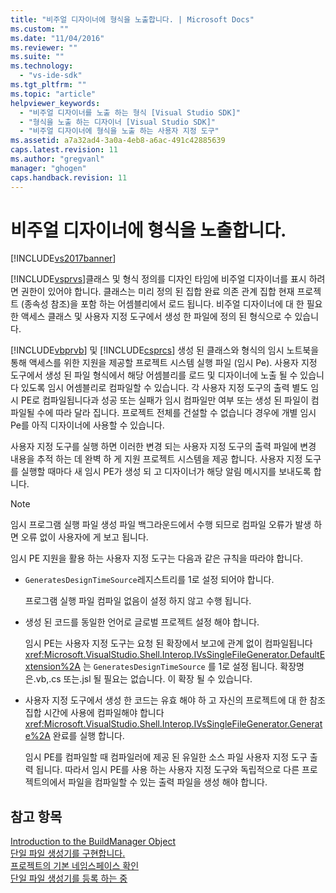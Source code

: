 ```yaml
---
title: "비주얼 디자이너에 형식을 노출합니다. | Microsoft Docs"
ms.custom: ""
ms.date: "11/04/2016"
ms.reviewer: ""
ms.suite: ""
ms.technology: 
  - "vs-ide-sdk"
ms.tgt_pltfrm: ""
ms.topic: "article"
helpviewer_keywords: 
  - "비주얼 디자이너를 노출 하는 형식 [Visual Studio SDK]"
  - "형식을 노출 하는 디자이너 [Visual Studio SDK]"
  - "비주얼 디자이너에 형식을 노출 하는 사용자 지정 도구"
ms.assetid: a7a32ad4-3a0a-4eb8-a6ac-491c42885639
caps.latest.revision: 11
ms.author: "gregvanl"
manager: "ghogen"
caps.handback.revision: 11
---
```

# 비주얼 디자이너에 형식을 노출합니다.
[!INCLUDE[vs2017banner](../../code-quality/includes/vs2017banner.md)]

[!INCLUDE[vsprvs](../../code-quality/includes/vsprvs_md.md)]클래스 및 형식 정의를 디자인 타임에 비주얼 디자이너를 표시 하려면 권한이 있어야 합니다.  클래스는 미리 정의 된 집합 완료 의존 관계 집합 현재 프로젝트 \(종속성 참조\)을 포함 하는 어셈블리에서 로드 됩니다.  비주얼 디자이너에 대 한 필요한 액세스 클래스 및 사용자 지정 도구에서 생성 한 파일에 정의 된 형식으로 수 있습니다.  
  
 [!INCLUDE[vbprvb](../../code-quality/includes/vbprvb_md.md)] 및 [!INCLUDE[csprcs](../../data-tools/includes/csprcs_md.md)] 생성 된 클래스와 형식의 임시 노트북을 통해 액세스를 위한 지원을 제공할 프로젝트 시스템 실행 파일 \(임시 Pe\).  사용자 지정 도구에서 생성 된 파일 형식에서 해당 어셈블리를 로드 및 디자이너에 노출 될 수 있습니다 있도록 임시 어셈블리로 컴파일할 수 있습니다.  각 사용자 지정 도구의 출력 별도 임시 PE로 컴파일됩니다과 성공 또는 실패가 임시 컴파일만 여부 또는 생성 된 파일이 컴파일될 수에 따라 달라 집니다.  프로젝트 전체를 건설할 수 없습니다 경우에 개별 임시 Pe를 아직 디자이너에 사용할 수 있습니다.  
  
 사용자 지정 도구를 실행 하면 이러한 변경 되는 사용자 지정 도구의 출력 파일에 변경 내용을 추적 하는 데 완벽 하 게 지원 프로젝트 시스템을 제공 합니다.  사용자 지정 도구를 실행할 때마다 새 임시 PE가 생성 되 고 디자이너가 해당 알림 메시지를 보내도록 합니다.  
  
> [!NOTE]
>  임시 프로그램 실행 파일 생성 파일 백그라운드에서 수행 되므로 컴파일 오류가 발생 하면 오류 없이 사용자에 게 보고 됩니다.  
  
 임시 PE 지원을 활용 하는 사용자 지정 도구는 다음과 같은 규칙을 따라야 합니다.  
  
-   `GeneratesDesignTimeSource`레지스트리를 1로 설정 되어야 합니다.  
  
     프로그램 실행 파일 컴파일 없음이 설정 하지 않고 수행 됩니다.  
  
-   생성 된 코드를 동일한 언어로 글로벌 프로젝트 설정 해야 합니다.  
  
     임시 PE는 사용자 지정 도구는 요청 된 확장에서 보고에 관계 없이 컴파일됩니다 <xref:Microsoft.VisualStudio.Shell.Interop.IVsSingleFileGenerator.DefaultExtension%2A> 는 `GeneratesDesignTimeSource` 를 1로 설정 됩니다.  확장명은.vb,.cs 또는.jsl 될 필요는 없습니다. 이 확장 될 수 있습니다.  
  
-   사용자 지정 도구에서 생성 한 코드는 유효 해야 하 고 자신의 프로젝트에 대 한 참조 집합 시간에 사용에 컴파일해야 합니다 <xref:Microsoft.VisualStudio.Shell.Interop.IVsSingleFileGenerator.Generate%2A> 완료를 실행 합니다.  
  
     임시 PE를 컴파일할 때 컴파일러에 제공 된 유일한 소스 파일 사용자 지정 도구 출력 됩니다.  따라서 임시 PE를 사용 하는 사용자 지정 도구와 독립적으로 다른 프로젝트의에서 파일을 컴파일할 수 있는 출력 파일을 생성 해야 합니다.  
  
## 참고 항목  
 [Introduction to the BuildManager Object](http://msdn.microsoft.com/ko-kr/50080ec2-c1c9-412c-98ef-18d7f895e7fa)   
 [단일 파일 생성기를 구현합니다.](../../extensibility/internals/implementing-single-file-generators.md)   
 [프로젝트의 기본 네임스페이스 확인](../../misc/determining-the-default-namespace-of-a-project.md)   
 [단일 파일 생성기를 등록 하는 중](../../extensibility/internals/registering-single-file-generators.md)